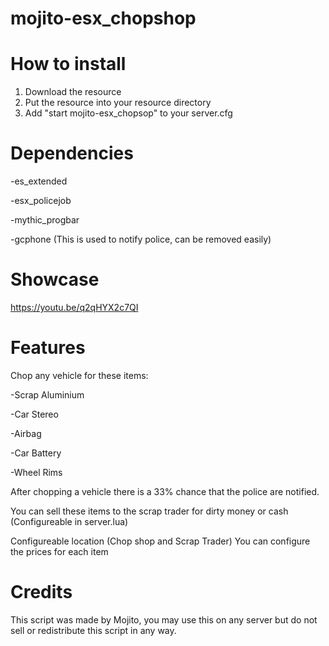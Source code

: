 # mojito-esx_chopshop

# How to install

1. Download the resource
2. Put the resource into your resource directory
3. Add "start mojito-esx_chopsop" to your server.cfg

# Dependencies

-es_extended

-esx_policejob

-mythic_progbar

-gcphone (This is used to notify police, can be removed easily)

# Showcase 

https://youtu.be/q2qHYX2c7QI

# Features

Chop any vehicle for these items:

-Scrap Aluminium

-Car Stereo

-Airbag

-Car Battery

-Wheel Rims 

After chopping a vehicle there is a 33% chance that the police are notified.

You can sell these items to the scrap trader for dirty money or cash (Configureable in server.lua)

Configureable location (Chop shop and Scrap Trader)
You can configure the prices for each item

# Credits
This script was made by Mojito, you may use this on any server but do not sell or redistribute this script in any way.
